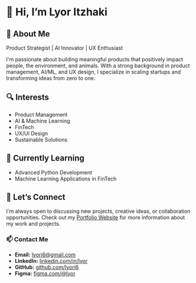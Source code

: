 # 👋 Hi, I’m Lyor Itzhaki

## 🚀 About Me
Product Strategist | AI Innovator | UX Enthusiast

I'm passionate about building meaningful products that positively impact people, the environment, and animals. With a strong background in product management, AI/ML, and UX design, I specialize in scaling startups and transforming ideas from zero to one.

## 🔍 Interests
- Product Management
- AI & Machine Learning
- FinTech
- UX/UI Design
- Sustainable Solutions

## 🌱 Currently Learning
- Advanced Python Development
- Machine Learning Applications in FinTech

## 🤝 Let’s Connect
I'm always open to discussing new projects, creative ideas, or collaboration opportunities. Check out my [Portfolio Website](https://lyori6.github.io/lyor/) for more information about my work and projects.

### 📫 Contact Me
- **Email:** [lyori6@gmail.com](mailto:lyori6@gmail.com)
- **LinkedIn:** [linkedin.com/in/lyor](https://www.linkedin.com/in/lyor)
- **GitHub:** [github.com/lyori6](https://github.com/lyori6)
- **Figma:** [figma.com/@lyor](https://www.figma.com/@lyor)

